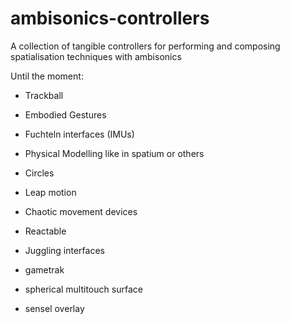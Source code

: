 # ambisonics-controllers
A collection of tangible controllers for performing and composing spatialisation techniques with ambisonics

Until the moment: 

- Trackball

- Embodied Gestures

- Fuchteln interfaces (IMUs)

- Physical Modelling like in spatium or others

- Circles

- Leap motion

- Chaotic movement devices

- Reactable

- Juggling interfaces

- gametrak

- spherical multitouch surface

- sensel overlay









